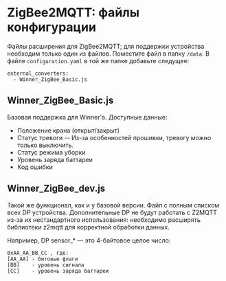 # ZigBee2MQTT: файлы конфигурации
Файлы расширения для ZigBee2MQTT; для поддержки устройства необходим только один из файлов. 
Поместите файл в папку `/data`. В файле `configuration.yaml` в той же папке добавьте следущее:
```
external_converters:
  - Winner_ZigBee_Basic.js
```

## Winner_ZigBee_Basic.js
Базовая поддержка для Winner'а. Доступные данные:
- Положение крана (открыт/закрыт)
- Статус тревоги
  -- Из-за особенностей прошивки, тревогу можно только выключить.
- Статус режима уборки
- Уровень заряда баттареи
- Код ошибки

## Winner_ZigBee_dev.js
Такой же функционал, как и у базовой версии.
Файл с полным списком всех DP устройства. Дополнительные DP не будут работать с Z2MQTT из-за их нестандартного использования: необходимо расширять библиотеки z2mqtt для корректной обработки данных.

Например, DP sensor_* — это 4-байтовое целое число:
```
0xAA_AA_BB_CC , где:
[AA_AA] - битовые флаги
[BB]    - уровень сигнала
[CC]    - уровень заряда баттареи
```
